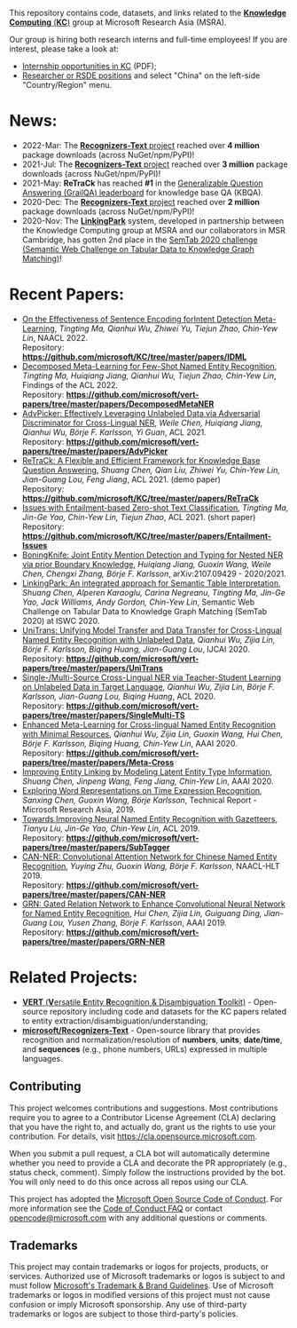 This repository contains code, datasets, and links related to the [**Knowledge Computing** (**KC**)](https://www.microsoft.com/en-us/research/group/knowledge-computing/) group at Microsoft Research Asia (MSRA).

Our group is hiring both research interns and full-time employees! If you are interest, please take a look at:
* [Internship opportunities in KC](https://www.microsoft.com/en-us/research/uploads/prod/2020/12/kc_intern_job_description_2020.pdf) (PDF);
* [Researcher or RSDE positions](https://careers.microsoft.com/professionals/us/en/search-results?rk=l-c-research) and select "China" on the left-side "Country/Region" menu.

# News:

* 2022-Mar: The [**Recognizers-Text** project](https://github.com/microsoft/Recognizers-Text) reached over **4 million** package downloads (across NuGet/npm/PyPI)! 
* 2021-Jul: The [**Recognizers-Text** project](https://github.com/microsoft/Recognizers-Text) reached over **3 million** package downloads (across NuGet/npm/PyPI)! 
* 2021-May: **ReTraCk** has reached **\#1** in the [Generalizable Question Answering (GrailQA) leaderboard](https://dki-lab.github.io/GrailQA/) for knowledge base QA (KBQA).
* 2020-Dec: The [**Recognizers-Text** project](https://github.com/microsoft/Recognizers-Text) reached over **2 million** package downloads (across NuGet/npm/PyPI)! 
* 2020-Nov: The [**LinkingPark**](https://www.microsoft.com/en-us/research/publication/linkingpark-an-integrated-approach-for-semantic-table-interpretation/) system, developed in partnership between the Knowledge Computing group at MSRA and our collaborators in MSR Cambridge, has gotten 2nd place in the [SemTab 2020 challenge (Semantic Web Challenge on Tabular Data to Knowledge Graph Matching)](https://www.cs.ox.ac.uk/isg/challenges/sem-tab/2020/results.html)!

# Recent Papers:

* [On the Effectiveness of Sentence Encoding forIntent Detection Meta-Learning](https://arxiv.org/abs/X), *Tingting Ma, Qianhui Wu, Zhiwei Yu, Tiejun Zhao, Chin-Yew Lin*, NAACL 2022. <br>Repository: **https://github.com/microsoft/KC/tree/master/papers/IDML**
* [Decomposed Meta-Learning for Few-Shot Named Entity Recognition](https://arxiv.org/abs/2204.05751), *Tingting Ma, Huiqiang Jiang, Qianhui Wu, Tiejun Zhao, Chin-Yew Lin*, Findings of the ACL 2022. <br>Repository: **https://github.com/microsoft/vert-papers/tree/master/papers/DecomposedMetaNER**
* [AdvPicker: Effectively Leveraging Unlabeled Data via Adversarial Discriminator for Cross-Lingual NER](https://arxiv.org/abs/2106.02300), *Weile Chen, Huiqiang Jiang, Qianhui Wu, Börje F. Karlsson, Yi Guan*, ACL 2021. <br>Repository: **https://github.com/microsoft/vert-papers/tree/master/papers/AdvPicker**
* [ReTraCk: A Flexible and Efficient Framework for Knowledge Base Question Answering](https://aclanthology.org/2021.acl-demo.39/), *Shuang Chen, Qian Liu, Zhiwei Yu, Chin-Yew Lin, Jian-Guang Lou, Feng Jiang*, ACL 2021. (demo paper) <br>Repository: **https://github.com/microsoft/KC/tree/master/papers/ReTraCk**
* [Issues with Entailment-based Zero-shot Text Classification](https://aclanthology.org/2021.acl-short.99/), *Tingting Ma, Jin-Ge Yao, Chin-Yew Lin, Tiejun Zhao*, ACL 2021. (short paper) <br>Repository: **https://github.com/microsoft/KC/tree/master/papers/Entailment-Issues**
* [BoningKnife: Joint Entity Mention Detection and Typing for Nested NER via prior Boundary Knowledge](https://arxiv.org/abs/2107.09429), *Huiqiang Jiang, Guoxin Wang, Weile Chen, Chengxi Zhang, Börje F. Karlsson*, arXiv:2107.09429 - 2020/2021.
* [LinkingPark: An integrated approach for Semantic Table Interpretation](http://ceur-ws.org/Vol-2775/paper7.pdf), *Shuang Chen, Alperen Karaoglu, Carina Negreanu, Tingting Ma, Jin-Ge Yao, Jack Williams, Andy Gordon, Chin-Yew Lin*, Semantic Web Challenge on Tabular Data to Knowledge Graph Matching (SemTab 2020) at ISWC 2020.
* [UniTrans: Unifying Model Transfer and Data Transfer for Cross-Lingual Named Entity Recognition with Unlabeled Data](https://www.ijcai.org/Proceedings/2020/543), *Qianhui Wu, Zijia Lin, Börje F. Karlsson, Biqing Huang, Jian-Guang Lou*, IJCAI 2020. <br>Repository: **https://github.com/microsoft/vert-papers/tree/master/papers/UniTrans**
* [Single-/Multi-Source Cross-Lingual NER via Teacher-Student Learning on Unlabeled Data in Target Language](https://arxiv.org/abs/2004.12440), *Qianhui Wu, Zijia Lin, Börje F. Karlsson, Jian-Guang Lou, Biqing Huang*, ACL 2020. <br>Repository: **https://github.com/microsoft/vert-papers/tree/master/papers/SingleMulti-TS**
* [Enhanced Meta-Learning for Cross-lingual Named Entity Recognition with Minimal Resources](https://arxiv.org/abs/1911.06161), *Qianhui Wu, Zijia Lin, Guoxin Wang, Hui Chen, Börje F. Karlsson, Biqing Huang, Chin-Yew Lin*, AAAI 2020. <br>Repository: **https://github.com/microsoft/vert-papers/tree/master/papers/Meta-Cross**
* [Improving Entity Linking by Modeling Latent Entity Type Information](https://arxiv.org/abs/2001.01447), *Shuang Chen, Jinpeng Wang, Feng Jiang, Chin-Yew Lin*, AAAI 2020.
* [Exploring Word Representations on Time Expression Recognition](https://www.cs.virginia.edu/~sc3hn/bert-time.pdf), *Sanxing Chen, Guoxin Wang, Börje Karlsson*, Technical Report - Microsoft Research Asia, 2019.
* [Towards Improving Neural Named Entity Recognition with Gazetteers](https://www.aclweb.org/anthology/P19-1524/), *Tianyu Liu, Jin-Ge Yao, Chin-Yew Lin*, ACL 2019. <br>Repository: **https://github.com/microsoft/vert-papers/tree/master/papers/SubTagger**
* [CAN-NER: Convolutional Attention Network for Chinese Named Entity Recognition](https://arxiv.org/abs/1904.02141), *Yuying Zhu, Guoxin Wang, Börje F. Karlsson*, NAACL-HLT 2019. <br>Repository: **https://github.com/microsoft/vert-papers/tree/master/papers/CAN-NER**
* [GRN: Gated Relation Network to Enhance Convolutional Neural Network for Named Entity Recognition](https://arxiv.org/abs/1907.05611), *Hui Chen, Zijia Lin, Guiguang Ding, Jian-Guang Lou, Yusen Zhang, Börje F. Karlsson*, AAAI 2019. <br>Repository: **https://github.com/microsoft/vert-papers/tree/master/papers/GRN-NER**

# Related Projects:

* [**VERT** (**V**ersatile **E**ntity **R**ecognition & Disambiguation **T**oolkit)](https://github.com/microsoft/vert-papers) - Open-source repository including code and datasets for the KC papers related to entity extraction/disambiguation/understanding;
* **[microsoft/Recognizers-Text](https://github.com/microsoft/Recognizers-Text)** - Open-source library that provides recognition and normalization/resolution of **numbers**, **units**, **date/time**, and **sequences** (e.g., phone numbers, URLs) expressed in multiple languages.

## Contributing

This project welcomes contributions and suggestions.  Most contributions require you to agree to a
Contributor License Agreement (CLA) declaring that you have the right to, and actually do, grant us
the rights to use your contribution. For details, visit https://cla.opensource.microsoft.com.

When you submit a pull request, a CLA bot will automatically determine whether you need to provide
a CLA and decorate the PR appropriately (e.g., status check, comment). Simply follow the instructions
provided by the bot. You will only need to do this once across all repos using our CLA.

This project has adopted the [Microsoft Open Source Code of Conduct](https://opensource.microsoft.com/codeofconduct/).
For more information see the [Code of Conduct FAQ](https://opensource.microsoft.com/codeofconduct/faq/) or
contact [opencode@microsoft.com](mailto:opencode@microsoft.com) with any additional questions or comments.

## Trademarks

This project may contain trademarks or logos for projects, products, or services. Authorized use of Microsoft 
trademarks or logos is subject to and must follow 
[Microsoft's Trademark & Brand Guidelines](https://www.microsoft.com/en-us/legal/intellectualproperty/trademarks/usage/general).
Use of Microsoft trademarks or logos in modified versions of this project must not cause confusion or imply Microsoft sponsorship.
Any use of third-party trademarks or logos are subject to those third-party's policies.
